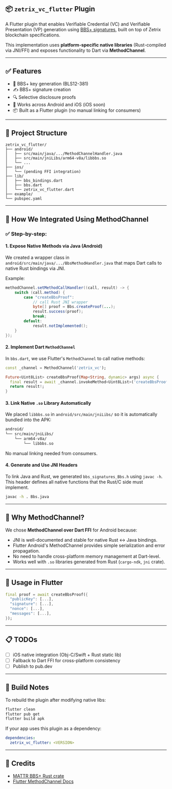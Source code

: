 ## 📦 `zetrix_vc_flutter` Plugin

A Flutter plugin that enables Verifiable Credential (VC) and Verifiable Presentation (VP) generation using [BBS+ signatures](https://identity.foundation/bbs-signature/), built on top of Zetrix blockchain specifications.

This implementation uses **platform-specific native libraries** (Rust-compiled via JNI/FFI) and exposes functionality to Dart via **MethodChannel**.

---

## ✅ Features

* 🧠 BBS+ key generation (BLS12-381)
* ✍️ BBS+ signature creation
* 🔍 Selective disclosure proofs
* 🧱 Works across Android and iOS (iOS soon)
* 📦 Built as a Flutter plugin (no manual linking for consumers)

---

## 🧹 Project Structure

```
zetrix_vc_flutter/
├── android/
│   ├── src/main/java/.../MethodChannelHandler.java
│   ├── src/main/jniLibs/arm64-v8a/libbbs.so
│   └── ...
├── ios/
│   └── (pending FFI integration)
├── lib/
│   ├── bbs_bindings.dart
│   ├── bbs.dart
│   └── zetrix_vc_flutter.dart
├── example/
└── pubspec.yaml
```

---

## 🔧 How We Integrated Using MethodChannel

### ✅ Step-by-step:

#### 1. **Expose Native Methods via Java (Android)**

We created a wrapper class in `android/src/main/java/.../BbsMethodHandler.java` that maps Dart calls to native Rust bindings via JNI.

Example:

```java
methodChannel.setMethodCallHandler((call, result) -> {
    switch (call.method) {
        case "createBbsProof":
            // call Rust JNI wrapper
            byte[] proof = Bbs.createProof(...);
            result.success(proof);
            break;
        default:
            result.notImplemented();
    }
});
```

#### 2. **Implement Dart `MethodChannel`**

In `bbs.dart`, we use Flutter's `MethodChannel` to call native methods:

```dart
const _channel = MethodChannel('zetrix_vc');

Future<Uint8List> createBbsProof(Map<String, dynamic> args) async {
  final result = await _channel.invokeMethod<Uint8List>('createBbsProof', args);
  return result!;
}
```

#### 3. **Link Native `.so` Library Automatically**

We placed `libbbs.so` in `android/src/main/jniLibs/` so it is automatically bundled into the APK:

```bash
android/
└── src/main/jniLibs/
    └── arm64-v8a/
        └── libbbs.so
```

No manual linking needed from consumers.

#### 4. **Generate and Use JNI Headers**

To link Java and Rust, we generated `bbs_signatures_Bbs.h` using `javac -h`. This header defines all native functions that the Rust/C side must implement.

```bash
javac -h . Bbs.java
```

---

## 🔐 Why MethodChannel?

We chose **MethodChannel over Dart FFI** for Android because:

* JNI is well-documented and stable for native Rust ↔ Java bindings.
* Flutter Android's MethodChannel provides simple serialization and error propagation.
* No need to handle cross-platform memory management at Dart-level.
* Works well with `.so` libraries generated from Rust (`cargo-ndk`, `jni` crate).

---

## 🚀 Usage in Flutter

```dart
final proof = await createBbsProof({
  "publicKey": [...],
  "signature": [...],
  "nonce": [...],
  "messages": [...],
});
```

---

## 📋 TODOs

* [ ] iOS native integration (Obj-C/Swift + Rust static lib)
* [ ] Fallback to Dart FFI for cross-platform consistency
* [ ] Publish to pub.dev

---

## 💪 Build Notes

To rebuild the plugin after modifying native libs:

```bash
flutter clean
flutter pub get
flutter build apk
```

If your app uses this plugin as a dependency:

```yaml
dependencies:
  zetrix_vc_flutter: <VERSION>
```

---

## 🙌 Credits

* [MATTR BBS+ Rust crate](https://github.com/mattrglobal/ffi-bbs-signatures)
* [Flutter MethodChannel Docs](https://docs.flutter.dev/platform-integration/platform-channels)
